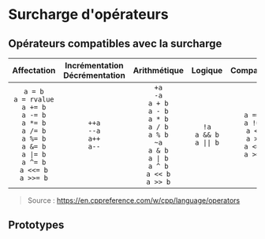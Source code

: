 # Surcharge d'opérateurs

## Opérateurs compatibles avec la surcharge

|Affectation|Incrémentation<br>Décrémentation|Arithmétique|Logique|Comparaison|Accès|Spéciaux|Divers|
|:--:|:--:|:--:|:--:|:--:|:--:|:--:|:--:|
|`a = b`<br>`a = rvalue`<br>`a += b`<br>`a -= b`<br>`a *= b`<br>`a /= b`<br>`a %= b`<br>`a &= b`<br>`a \|= b`<br>`a ^= b`<br>`a <<= b`<br>`a >>= b`|`++a`<br>`--a`<br>`a++`<br>`a--`|`+a`<br>`-a`<br>`a + b`<br>`a - b`<br>`a * b`<br>`a / b`<br>`a % b`<br>`~a`<br>`a & b`<br>`a \| b`<br>`a ^ b`<br>`a << b`<br>`a >> b`|`!a`<br>`a && b`<br>`a \|\| b`|`a == b`<br>`a != b`<br>`a < b`<br>`a > b`<br>`a <= b`<br>`a >= b`|`a[b]`<br>`*a`<br>`&a`<br>`a->b`<br>`a.b`<br>`a->*b`<br>`a.*b`|`alignof`<br>`const_cast`<br>`delete`<br>`dynamic_cast`<br>`new`<br>`noexcept`<br>`reinterpret_cast`<br>`sizeof`<br>`sizeof...`<br>`static_cast`<br>`typeid`|`a(...)`<br>`a, b`<br>`(type) a`<br>`a ? b : c`|

> Source : https://en.cppreference.com/w/cpp/language/operators

## Prototypes
